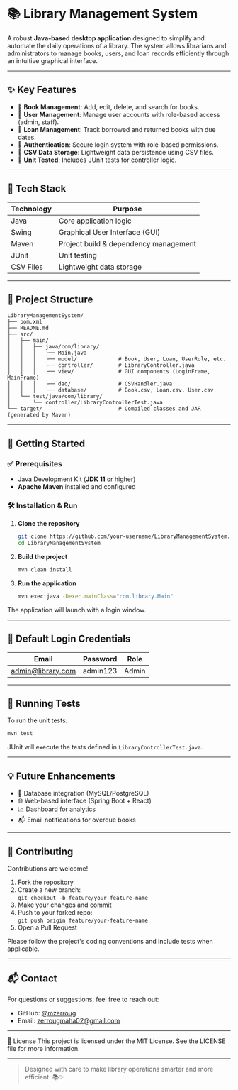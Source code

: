 

# 📚 Library Management System

A robust **Java-based desktop application** designed to simplify and automate the daily operations of a library. The system allows librarians and administrators to manage books, users, and loan records efficiently through an intuitive graphical interface.

---

## ✨ Key Features

- 📖 **Book Management**: Add, edit, delete, and search for books.
- 👤 **User Management**: Manage user accounts with role-based access (admin, staff).
- 🔁 **Loan Management**: Track borrowed and returned books with due dates.
- 🔐 **Authentication**: Secure login system with role-based permissions.
- 💾 **CSV Data Storage**: Lightweight data persistence using CSV files.
- 🧪 **Unit Tested**: Includes JUnit tests for controller logic.

---

## 🧰 Tech Stack

| Technology | Purpose               |
|------------|------------------------|
| Java       | Core application logic |
| Swing      | Graphical User Interface (GUI) |
| Maven      | Project build & dependency management |
| JUnit      | Unit testing |
| CSV Files  | Lightweight data storage |

---

## 📂 Project Structure

```
LibraryManagementSystem/
├── pom.xml
├── README.md
├── src/
│   ├── main/
│   │   ├── java/com/library/
│   │   │   ├── Main.java
│   │   │   ├── model/             # Book, User, Loan, UserRole, etc.
│   │   │   ├── controller/        # LibraryController.java
│   │   │   ├── view/              # GUI components (LoginFrame, MainFrame)
│   │   │   ├── dao/               # CSVHandler.java
│   │   │   └── database/          # Book.csv, Loan.csv, User.csv
│   └── test/java/com/library/
│       └── controller/LibraryControllerTest.java
└── target/                        # Compiled classes and JAR (generated by Maven)
```

---

## 🚀 Getting Started

### ✅ Prerequisites

- Java Development Kit (**JDK 11** or higher)
- **Apache Maven** installed and configured

### 🛠️ Installation & Run

1. **Clone the repository**
   ```bash
   git clone https://github.com/your-username/LibraryManagementSystem.git
   cd LibraryManagementSystem
   ```

2. **Build the project**
   ```bash
   mvn clean install
   ```

3. **Run the application**
   ```bash
   mvn exec:java -Dexec.mainClass="com.library.Main"
   ```

The application will launch with a login window.

---

## 🔐 Default Login Credentials

| Email               | Password   | Role      |
|--------------------|------------|-----------|
| admin@library.com  | admin123   | Admin     |

---

## 🧪 Running Tests

To run the unit tests:

```bash
mvn test
```

JUnit will execute the tests defined in `LibraryControllerTest.java`.

---

## 💡 Future Enhancements

- 💽 Database integration (MySQL/PostgreSQL)
- 🌐 Web-based interface (Spring Boot + React)
- 📈 Dashboard for analytics
- 📬 Email notifications for overdue books

---

## 🤝 Contributing

Contributions are welcome!

1. Fork the repository
2. Create a new branch:  
   `git checkout -b feature/your-feature-name`
3. Make your changes and commit
4. Push to your forked repo:  
   `git push origin feature/your-feature-name`
5. Open a Pull Request

Please follow the project's coding conventions and include tests when applicable.

---

## 📬 Contact

For questions or suggestions, feel free to reach out:

- GitHub: [@mzerroug](https://github.com/mzerroug)
- Email: zerrougmaha02@gmail.com

--- 

📄 License
This project is licensed under the MIT License.
See the LICENSE file for more information.

---

> Designed with care to make library operations smarter and more efficient. 📚✨

